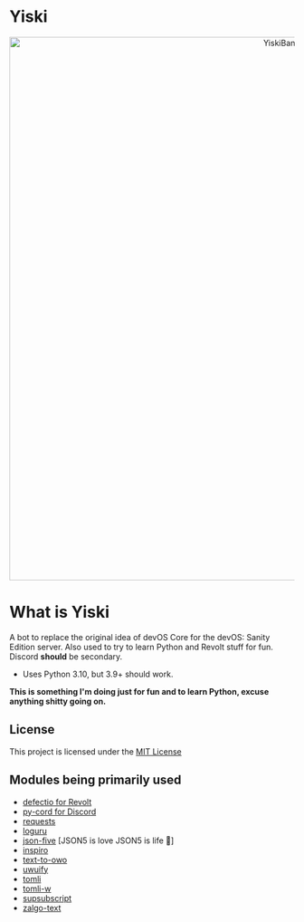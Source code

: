 # Yiski

<p align="center"><img title="Yiski" width="960" alt="YiskiBanner" src="https://user-images.githubusercontent.com/30705254/145800210-a36286c0-ba38-45b6-b3ae-34e6481f9ff5.png"></p>

# What is Yiski
A bot to replace the original idea of devOS Core for the devOS: Sanity Edition server. Also used to try to learn Python and Revolt stuff for fun. Discord **should** be secondary. 
- Uses Python 3.10, but 3.9+ should work.

**This is something I'm doing just for fun and to learn Python, excuse anything shitty going on.**

## License
This project is licensed under the [MIT License](LICENSE)

## Modules being primarily used
- [defectio for Revolt](https://pypi.org/project/defectio/)
- [py-cord for Discord](https://pypi.org/project/py-cord/)
- [requests](https://pypi.org/project/requests/)
- [loguru](https://pypi.org/project/loguru/)
- [json-five](https://github.com/spyoungtech/json-five/) [JSON5 is love JSON5 is life 💖]
- [inspiro](https://pypi.org/project/inspiro/)
- [text-to-owo](https://pypi.org/project/text-to-owo/)
- [uwuify](https://pypi.org/project/uwuify/)
- [tomli](https://pypi.org/project/tomli/)
- [tomli-w](https://pypi.org/project/tomli-w/)
- [supsubscript](https://pypi.org/project/supsubscript/)
- [zalgo-text](https://pypi.org/project/zalgo-text/)
